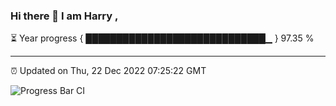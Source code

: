 ### Hi there 👋 I am Harry , 

⏳ Year progress { █████████████████████████████▁ } 97.35 %

---

⏰ Updated on Thu, 22 Dec 2022 07:25:22 GMT

![Progress Bar CI](https://github.com/duykhang68/duykhang68/workflows/Progress%20Bar%20CI/badge.svg)
